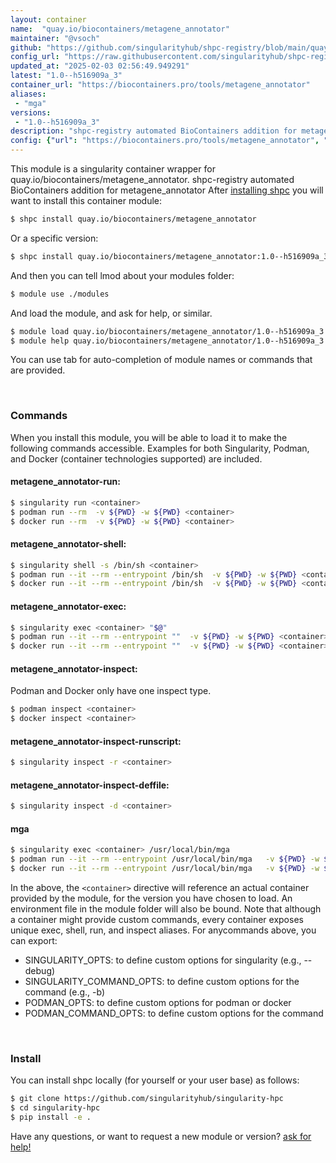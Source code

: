 ```yaml
---
layout: container
name:  "quay.io/biocontainers/metagene_annotator"
maintainer: "@vsoch"
github: "https://github.com/singularityhub/shpc-registry/blob/main/quay.io/biocontainers/metagene_annotator/container.yaml"
config_url: "https://raw.githubusercontent.com/singularityhub/shpc-registry/main/quay.io/biocontainers/metagene_annotator/container.yaml"
updated_at: "2025-02-03 02:56:49.949291"
latest: "1.0--h516909a_3"
container_url: "https://biocontainers.pro/tools/metagene_annotator"
aliases:
 - "mga"
versions:
 - "1.0--h516909a_3"
description: "shpc-registry automated BioContainers addition for metagene_annotator"
config: {"url": "https://biocontainers.pro/tools/metagene_annotator", "maintainer": "@vsoch", "description": "shpc-registry automated BioContainers addition for metagene_annotator", "latest": {"1.0--h516909a_3": "sha256:19fbee92f8bd0918748083d20f4af54a9a6e7393f4d79ab7100cc4386a4f8483"}, "tags": {"1.0--h516909a_3": "sha256:19fbee92f8bd0918748083d20f4af54a9a6e7393f4d79ab7100cc4386a4f8483"}, "docker": "quay.io/biocontainers/metagene_annotator", "aliases": {"mga": "/usr/local/bin/mga"}}
---
```


This module is a singularity container wrapper for quay.io/biocontainers/metagene_annotator.
shpc-registry automated BioContainers addition for metagene_annotator
After [installing shpc](#install) you will want to install this container module:


```bash
$ shpc install quay.io/biocontainers/metagene_annotator
```

Or a specific version:

```bash
$ shpc install quay.io/biocontainers/metagene_annotator:1.0--h516909a_3
```

And then you can tell lmod about your modules folder:

```bash
$ module use ./modules
```

And load the module, and ask for help, or similar.

```bash
$ module load quay.io/biocontainers/metagene_annotator/1.0--h516909a_3
$ module help quay.io/biocontainers/metagene_annotator/1.0--h516909a_3
```

You can use tab for auto-completion of module names or commands that are provided.

<br>

### Commands

When you install this module, you will be able to load it to make the following commands accessible.
Examples for both Singularity, Podman, and Docker (container technologies supported) are included.

#### metagene_annotator-run:

```bash
$ singularity run <container>
$ podman run --rm  -v ${PWD} -w ${PWD} <container>
$ docker run --rm  -v ${PWD} -w ${PWD} <container>
```

#### metagene_annotator-shell:

```bash
$ singularity shell -s /bin/sh <container>
$ podman run --it --rm --entrypoint /bin/sh  -v ${PWD} -w ${PWD} <container>
$ docker run --it --rm --entrypoint /bin/sh  -v ${PWD} -w ${PWD} <container>
```

#### metagene_annotator-exec:

```bash
$ singularity exec <container> "$@"
$ podman run --it --rm --entrypoint ""  -v ${PWD} -w ${PWD} <container> "$@"
$ docker run --it --rm --entrypoint ""  -v ${PWD} -w ${PWD} <container> "$@"
```

#### metagene_annotator-inspect:

Podman and Docker only have one inspect type.

```bash
$ podman inspect <container>
$ docker inspect <container>
```

#### metagene_annotator-inspect-runscript:

```bash
$ singularity inspect -r <container>
```

#### metagene_annotator-inspect-deffile:

```bash
$ singularity inspect -d <container>
```


#### mga

```bash
$ singularity exec <container> /usr/local/bin/mga
$ podman run --it --rm --entrypoint /usr/local/bin/mga   -v ${PWD} -w ${PWD} <container> -c " $@"
$ docker run --it --rm --entrypoint /usr/local/bin/mga   -v ${PWD} -w ${PWD} <container> -c " $@"
```



In the above, the `<container>` directive will reference an actual container provided
by the module, for the version you have chosen to load. An environment file in the
module folder will also be bound. Note that although a container
might provide custom commands, every container exposes unique exec, shell, run, and
inspect aliases. For anycommands above, you can export:

 - SINGULARITY_OPTS: to define custom options for singularity (e.g., --debug)
 - SINGULARITY_COMMAND_OPTS: to define custom options for the command (e.g., -b)
 - PODMAN_OPTS: to define custom options for podman or docker
 - PODMAN_COMMAND_OPTS: to define custom options for the command

<br>

### Install

You can install shpc locally (for yourself or your user base) as follows:

```bash
$ git clone https://github.com/singularityhub/singularity-hpc
$ cd singularity-hpc
$ pip install -e .
```

Have any questions, or want to request a new module or version? [ask for help!](https://github.com/singularityhub/singularity-hpc/issues)